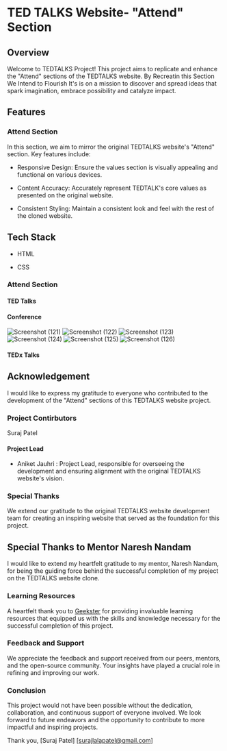 # TED TALKS Website- "Attend" Section




## Overview
Welcome to TEDTALKS Project! This project aims to replicate and enhance the "Attend" sections of the TEDTALKS website. By Recreatin this Section We Intend to Flourish It's is on a mission to discover and spread ideas that spark imagination, embrace possibility and catalyze impact.
## Features
### Attend Section

In this section, we aim to mirror the original TEDTALKS website's "Attend" section. Key features include:
- Responsive Design: Ensure the values section is visually appealing and functional on various devices.

- Content Accuracy: Accurately represent TEDTALK's core values as presented on the original website.

- Consistent Styling: Maintain a consistent look and feel with the rest of the cloned website.
## Tech Stack

- HTML

- CSS

### Attend Section

#### TED Talks




#### Conference




<!-- #### TED Series -->
![Screenshot (121)](https://github.com/ANIKET9411/TEDTALKS-Project/assets/139052302/195c265f-bec0-404a-9bac-a125513a3937)
![Screenshot (122)](https://github.com/ANIKET9411/TEDTALKS-Project/assets/139052302/eb8de91e-2824-44b2-b9c7-dda571ca7d52)
![Screenshot (123)](https://github.com/ANIKET9411/TEDTALKS-Project/assets/139052302/b7cfb244-ed98-4584-a2bb-453fd63406ea)
![Screenshot (124)](https://github.com/ANIKET9411/TEDTALKS-Project/assets/139052302/36dcb550-0f3f-4e1e-94ae-fdde7a4beb4c)
![Screenshot (125)](https://github.com/ANIKET9411/TEDTALKS-Project/assets/139052302/1b0961c2-8865-478f-a5f7-184922da5e94)
![Screenshot (126)](https://github.com/ANIKET9411/TEDTALKS-Project/assets/139052302/4b17ce21-34fe-4517-924d-4d317bd0b026)




#### TEDx Talks
## Acknowledgement

I would like to express my gratitude to everyone who contributed to the development of the "Attend" sections of this TEDTALKS website project. 

### Project Contirbutors

Suraj Patel

#### Project Lead

- Aniket Jauhri : Project Lead, responsible for overseeing the development and ensuring alignment with the original TEDTALKS website's vision.

### Special Thanks

We extend our gratitude to the original TEDTALKS website development team for creating an inspiring website that served as the foundation for this project.

## Special Thanks to Mentor Naresh Nandam

I would like to extend my heartfelt gratitude to my mentor, Naresh Nandam, for being the guiding force behind the successful completion of my project on the TEDTALKS website clone.

### Learning Resources
A heartfelt thank you to [Geekster](https://www.geekster.in/) for providing invaluable learning resources that equipped us with the skills and knowledge necessary for the successful completion of this project.

### Feedback and Support

We appreciate the feedback and support received from our peers, mentors, and the open-source community. Your insights have played a crucial role in refining and improving our work.

### Conclusion

This project would not have been possible without the dedication, collaboration, and continuous support of everyone involved. We look forward to future endeavors and the opportunity to contribute to more impactful and inspiring projects.

Thank you, [Suraj Patel] [surajlalapatel@gmail.com]
